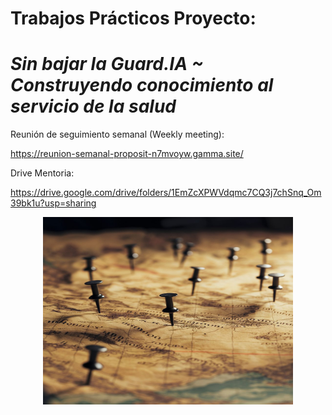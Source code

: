 # Trabajos Prácticos Proyecto: 

# ***Sin bajar la Guard.IA ~ Construyendo conocimiento al servicio de la salud***


Reunión de seguimiento semanal (Weekly meeting): 

https://reunion-semanal-proposit-n7mvoyw.gamma.site/

Drive Mentoria: 

https://drive.google.com/drive/folders/1EmZcXPWVdqmc7CQ3j7chSnq_Om39bk1u?usp=sharing


<div align="center">

<p align="center">
  <img src="https://github.com/NoeliaFerrero/Proyecto_MentoriaFAMAF_2024/blob/cc6823d462fd0a6a71b0096bbf1ca9032755bc23/TPs/pinches2.jpg" width="400" height="300" >
</p>
</div>
